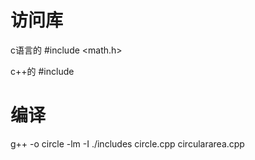 访问库
=====
c语言的
#include <math.h>

c++的
#include <cmath>

编译
===
g++ -o circle -lm -I ./includes circle.cpp circulararea.cpp